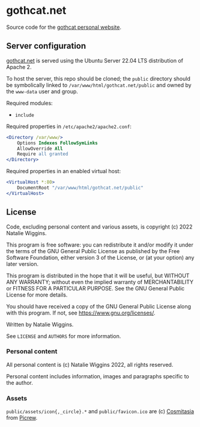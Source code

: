 # gothcat.net

Source code for the [gothcat personal website](http://gothcat.net).

## Server configuration

[gothcat.net](http://gothcat.net) is served using the Ubuntu Server 22.04 LTS
distribution of Apache 2.

To host the server, this repo should be cloned; the `public` directory should be
symbolically linked to `/var/www/html/gothcat.net/public` and owned by the
`www-data` user and group.

Required modules:
- `include`

Required properties in `/etc/apache2/apache2.conf`:
```Apache
<Directory /var/www/>
	Options Indexes FollowSymLinks
	AllowOverride All
	Require all granted
</Directory>
```

Required properties in an enabled virtual host:
```Apache
<VirtualHost *:80>
	DocumentRoot "/var/www/html/gothcat.net/public"
</VirtualHost>
```

## License

Code, excluding personal content and various assets, is copyright (c) 2022
Natalie Wiggins.

This program is free software: you can redistribute it and/or modify
it under the terms of the GNU General Public License as published by
the Free Software Foundation, either version 3 of the License, or
(at your option) any later version.

This program is distributed in the hope that it will be useful,
but WITHOUT ANY WARRANTY; without even the implied warranty of
MERCHANTABILITY or FITNESS FOR A PARTICULAR PURPOSE. See the
GNU General Public License for more details.

You should have received a copy of the GNU General Public License
along with this program. If not, see <https://www.gnu.org/licenses/>.

Written by Natalie Wiggins.

See `LICENSE` and `AUTHORS` for more information.

### Personal content

All personal content is (c) Natalie Wiggins 2022, all rights reserved.

Personal content includes information, images and paragraphs specific to the
author.

### Assets

`public/assets/icon{,_circle}.*` and `public/favicon.ico` are (c) [Cosmitasia](https://twitter.com/cosmitasia)
from [Picrew](https://picrew.me/).